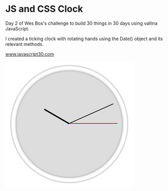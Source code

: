 # JS and CSS Clock

Day 2 of Wes Bos's challenge to build 30 things in 30 days using vallina JavaScript.

I created a ticking clock with rotating hands using the Date() object and its relevant methods.

www.javascript30.com

<img src="clock.png">
